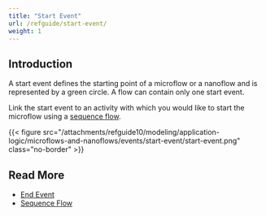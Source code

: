```yaml
---
title: "Start Event"
url: /refguide/start-event/
weight: 1
---
```


## Introduction

A start event defines the starting point of a microflow or a nanoflow and is represented by a green circle. A flow can contain only one start event.

Link the start event to an activity with which you would like to start the microflow using a [sequence flow](/refguide/sequence-flow/).

{{< figure src="/attachments/refguide10/modeling/application-logic/microflows-and-nanoflows/events/start-event/start-event.png" class="no-border" >}}

## Read More

* [End Event](/refguide/end-event/)
* [Sequence Flow](/refguide/sequence-flow/)
